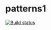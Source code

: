 # patterns1
[![Build status](https://ci.appveyor.com/api/projects/status/h4v3y7yosy46l45k?svg=true)](https://ci.appveyor.com/project/AlenaFomina1/patterns1)
